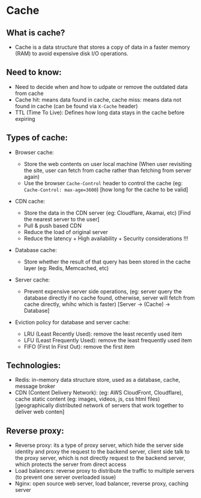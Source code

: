 # Cache

## What is cache?

- Cache is a data structure that stores a copy of data in a faster memory (RAM) to avoid expensive disk I/O operations.

## Need to know:

- Need to decide when and how to udpate or remove the outdated data from cache
- Cache hit: means data found in cache, cache miss: means data not found in cache (can be found via `X-Cache` header)
- TTL (Time To Live): Defines how long data stays in the cache before expiring

## Types of cache:

- Browser cache:
  - Store the web contents on user local machine (When user revisiting the site, user can fetch from cache rather than fetching from server again)
  - Use the browser `Cache-Control` header to control the cache (eg: `Cache-Control: max-age=3600`) [how long for the cache to be valid]

- CDN cache:
  - Store the data in the CDN server (eg: Cloudflare, Akamai, etc) [Find the nearest server to the user]
  - Pull & push based CDN
  - Reduce the load of original server
  - Reduce the latency + High availability + Security considerations !!!

- Database cache:
  - Store whether the result of that query has been stored in the cache layer (eg: Redis, Memcached, etc)

- Server cache:
  - Prevent expensive server side operations, (eg: server query the database directly if no cache found, otherwise, server will fetch from cache directly, whihc which is faster) [Server -> (Cache) -> Database]
  
- Eviction policy for database and server cache:
  - LRU (Least Recently Used): remove the least recently used item
  - LFU (Least Frequently Used): remove the least frequently used item
  - FIFO (First In First Out): remove the first item


## Technologies:

- Redis: in-memory data structure store, used as a database, cache, message broker
- CDN (Content Delivery Network): (eg: AWS CloudFront, Cloudflare), cache static content (eg: images, videos, js, css html files) [geographically distributed network of servers that work together to deliver web conten]


## Reverse proxy:

- Reverse proxy: its a type of proxy server, which hide the server side identity and proxy the request to the backend server, client side talk to the proxy server, which is not directly request to the backend server, which protects the server from direct access
- Load balancers: reverse proxy to distribute the traffic to multiple servers (to prevent one server overloaded issue)
- Nginx: open source web server, load balancer, reverse proxy, caching server
